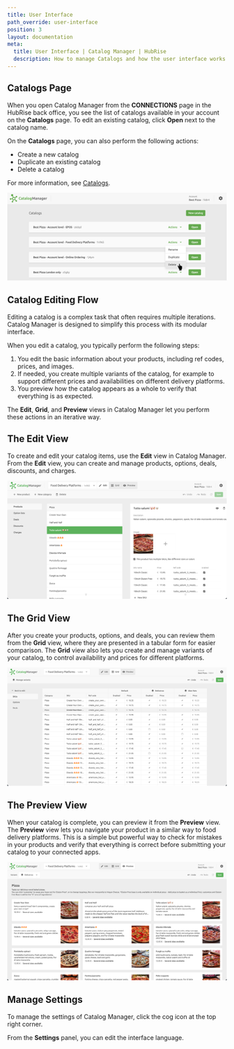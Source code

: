 ```yaml
---
title: User Interface
path_override: user-interface
position: 3
layout: documentation
meta:
  title: User Interface | Catalog Manager | HubRise
  description: How to manage Catalogs and how the user interface works. Synchronise catalogs between your EPOS and your apps.
---
```


## Catalogs Page

When you open Catalog Manager from the **CONNECTIONS** page in the HubRise back office, you see the list of catalogs available in your account on the **Catalogs** page.
To edit an existing catalog, click **Open** next to the catalog name.

On the **Catalogs** page, you can also perform the following actions:

- Create a new catalog
- Duplicate an existing catalog
- Delete a catalog

For more information, see [Catalogs](/apps/catalog-manager/catalogs).

![Catalog Manager Catalog list](./images/001-2x-catalog-list.png)

## Catalog Editing Flow

Editing a catalog is a complex task that often requires multiple iterations.
Catalog Manager is designed to simplify this process with its modular interface.

When you edit a catalog, you typically perform the following steps:

1. You edit the basic information about your products, including ref codes, prices, and images.
2. If needed, you create multiple variants of the catalog, for example to support different prices and availabilities on different delivery platforms.
3. You preview how the catalog appears as a whole to verify that everything is as expected.

The **Edit**, **Grid**, and **Preview** views in Catalog Manager let you perform these actions in an iterative way.

## The Edit View

To create and edit your catalog items, use the **Edit** view in Catalog Manager.
From the **Edit** view, you can create and manage products, options, deals, discounts, and charges.

![Catalog Manager Edit View](./images/019-edit-view.png)

## The Grid View

After you create your products, options, and deals, you can review them from the **Grid** view, where they are presented in a tabular form for easier comparison.
The **Grid** view also lets you create and manage variants of your catalog, to control availability and prices for different platforms.

![Catalog Manager Grid View](./images/020-grid-view.png)

## The Preview View

When your catalog is complete, you can preview it from the **Preview** view.
The **Preview** view lets you navigate your product in a similar way to food delivery platforms.
This is a simple but powerful way to check for mistakes in your products and verify that everything is correct before submitting your catalog to your connected apps.

![Catalog Manager Preview View](./images/021-preview-view.png)

## Manage Settings

To manage the settings of Catalog Manager, click the cog icon at the top right corner.

From the **Settings** panel, you can edit the interface language.
